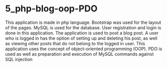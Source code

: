 # 5_php-blog-oop-PDO

This application is made in php language. Bootstrap was used for the layout of the pages. MySQL is used for the database. User registration and login is done in this application. The application is used to post a blog post. A user who is logged in has the option of setting up and deleting his post, as well as viewing other posts that do not belong to the logged in user.
This application uses the concept of object-oriented programming (OOP). PDO is used as well as preparation and execution of MySQL commands against SQL injection

